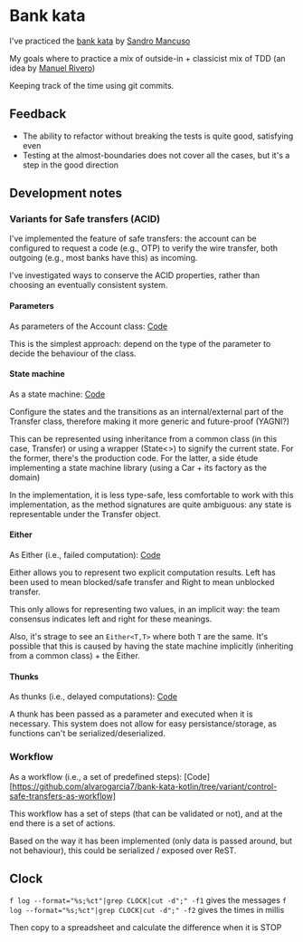 # Bank kata

I've practiced the [bank kata](https://github.com/sandromancuso/Bank-kata) by [Sandro Mancuso](https://twitter.com/sandromancuso)

My goals where to practice a mix of outside-in + classicist mix of TDD (an idea by [Manuel Rivero](https://twitter.com/trikitrok)) 

Keeping track of the time using git commits.

## Feedback

  - The ability to refactor without breaking the tests is quite good, satisfying even
  - Testing at the almost-boundaries does not cover all the cases, but it's a step in the good direction

## Development notes

### Variants for Safe transfers (ACID)

I've implemented the feature of safe transfers: the account can be
configured to request a code (e.g., OTP) to verify the wire transfer,
both outgoing (e.g., most banks have this) as incoming.

I've investigated ways to conserve the ACID properties, rather than choosing
an eventually consistent system.

#### Parameters

As parameters of the Account class: [Code](https://github.com/alvarogarcia7/bank-kata-kotlin/tree/variant/control-safe-transfers-as-parameters)

This is the simplest approach: depend on the type of the parameter to
decide the behaviour of the class.

#### State machine

As a state machine: [Code](https://github.com/alvarogarcia7/bank-kata-kotlin/tree/variant/control-safe-transfers-as-state-machine)

Configure the states and the transitions as an internal/external part of
the Transfer class, therefore making it more generic and future-proof (YAGNI?)

This can be represented using inheritance from a common class (in this
case, Transfer) or using a wrapper (State<>) to signify the current state.
For the former, there's the production code. For the latter, a side étude
implementing a state machine library (using a Car + its factory as the domain)

In the implementation, it is less type-safe, less comfortable to work
with this implementation, as the method signatures are quite ambiguous:
any state is representable under the Transfer object.

#### Either

As Either (i.e., failed computation): [Code](https://github.com/alvarogarcia7/bank-kata-kotlin/tree/variant/control-safe-transfers-as-either)

Either allows you to represent two explicit computation results. Left has
been used to mean blocked/safe transfer and Right to mean unblocked transfer.

This only allows for representing two values, in an implicit way: the
team consensus indicates left and right for these meanings.

Also, it's strage to see an `Either<T,T>` where both `T` are the same.
It's possible that this is caused by having the state machine implicitly
(inheriting from a common class) + the Either.

#### Thunks

As thunks (i.e., delayed computations): [Code](https://github.com/alvarogarcia7/bank-kata-kotlin/tree/variant/control-safe-transfers-as-thunks)

A thunk has been passed as a parameter and executed when it is necessary.
This system does not allow for easy persistance/storage, as functions can't
be serialized/deserialized.

### Workflow

As a workflow (i.e., a set of predefined steps): [Code][https://github.com/alvarogarcia7/bank-kata-kotlin/tree/variant/control-safe-transfers-as-workflow]

This workflow has a set of steps (that can be validated or not), and at the
end there is a set of actions.

Based on the way it has been implemented (only data is passed around, but
not behaviour), this could be serialized / exposed over ReST.

## Clock

`f log --format="%s;%ct"|grep CLOCK|cut -d";" -f1` gives the messages
`f log --format="%s;%ct"|grep CLOCK|cut -d";" -f2` gives the times in millis

Then copy to a spreadsheet and calculate the difference when it is STOP

